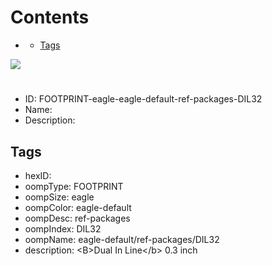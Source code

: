 



Contents
========

* [](#)
	* [Tags](#tags)
  
![][im]
# 

- ID: FOOTPRINT-eagle-eagle-default-ref-packages-DIL32
- Name: 
- Description: 

## Tags

- hexID: 
- oompType: FOOTPRINT
- oompSize: eagle
- oompColor: eagle-default
- oompDesc: ref-packages
- oompIndex: DIL32
- oompName: eagle-default/ref-packages/DIL32
- description: &lt;B&gt;Dual In Line&lt;/b&gt; 0.3 inch



[im]: image.png
